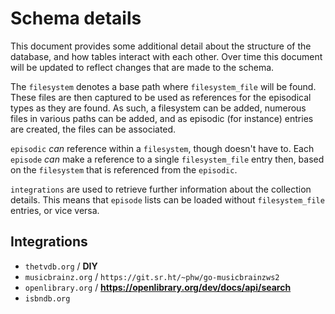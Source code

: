 # Schema details

This document provides some additional detail about the structure of the database, and how tables interact with each other. Over time this document will be updated to reflect changes that are made to the schema.

The `filesystem` denotes a base path where `filesystem_file` will be found. These files are then captured to be used as references for the episodical types as they are found. As such, a filesystem can be added, numerous files in various paths can be added, and as episodic (for instance) entries are created, the files can be associated.

`episodic` _can_ reference within a `filesystem`, though doesn't have to. Each `episode` _can_ make a reference to a single `filesystem_file` entry then, based on the `filesystem` that is referenced from the `episodic`.

`integrations` are used to retrieve further information about the collection details. This means that `episode` lists can be loaded without `filesystem_file` entries, or vice versa.

## Integrations

- `thetvdb.org` / **DIY**
- `musicbrainz.org` / `https://git.sr.ht/~phw/go-musicbrainzws2`
- `openlibrary.org` / **https://openlibrary.org/dev/docs/api/search**
- `isbndb.org`

